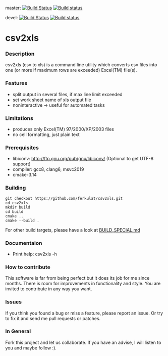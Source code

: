 master: [![Build Status](https://travis-ci.org/ferkulat/csv2xls.svg?branch=master)](https://travis-ci.org/ferkulat/csv2xls)
[![Build status](https://ci.appveyor.com/api/projects/status/github/ferkulat/csv2xls?brach=master&svg=true)](https://ci.appveyor.com/project/ferkulat/csv2xls)

devel: [![Build Status](https://travis-ci.org/ferkulat/csv2xls.svg?branch=devel)](https://travis-ci.org/ferkulat/csv2xls)
[![Build status](https://ci.appveyor.com/api/projects/status/github/ferkulat/csv2xls?brach=devel&svg=true)](https://ci.appveyor.com/project/ferkulat/csv2xls)


# csv2xls
### Description 

csv2xls (csv to xls) is a command line utility which converts csv files into one
(or more if maximum rows are exceeded) Excel(TM) file(s).

 ### Features

- split output in several files, if max line limit exceeded
- set work sheet name of xls output file
- noninteractive -> useful for automated tasks

### Limitations

- produces only Excel(TM) 97/2000/XP/2003 files
- no cell formatting, just plain text

### Prerequisites

- libiconv:   http://ftp.gnu.org/pub/gnu/libiconv/ (Optional to get UTF-8 support)
- compiler: gcc8, clang6, msvc2019
- cmake-3.14

### Building
    git checkout https://github.com/ferkulat/csv2xls.git
    cd csv2xls
    mkdir build
    cd build
    cmake ..
    cmake --build .
For other build targets, please have a look at [BUILD_SPECIAL.md](BUILD_SPECIAL.md)
### Documentaion

- Print help:  csv2xls -h

### How to contribute

This software is far from being perfect but it does its job for me since months.
There is room for improvements in functionality and style.
You are invited to contribute in any way you want.

### Issues
If you think you found a bug or miss a feature, please report an issue.
Or try to fix it and send me pull requests or patches.

### In General
Fork this project and let us collaborate.
If you have an advise, I will listen to you and maybe follow :).
